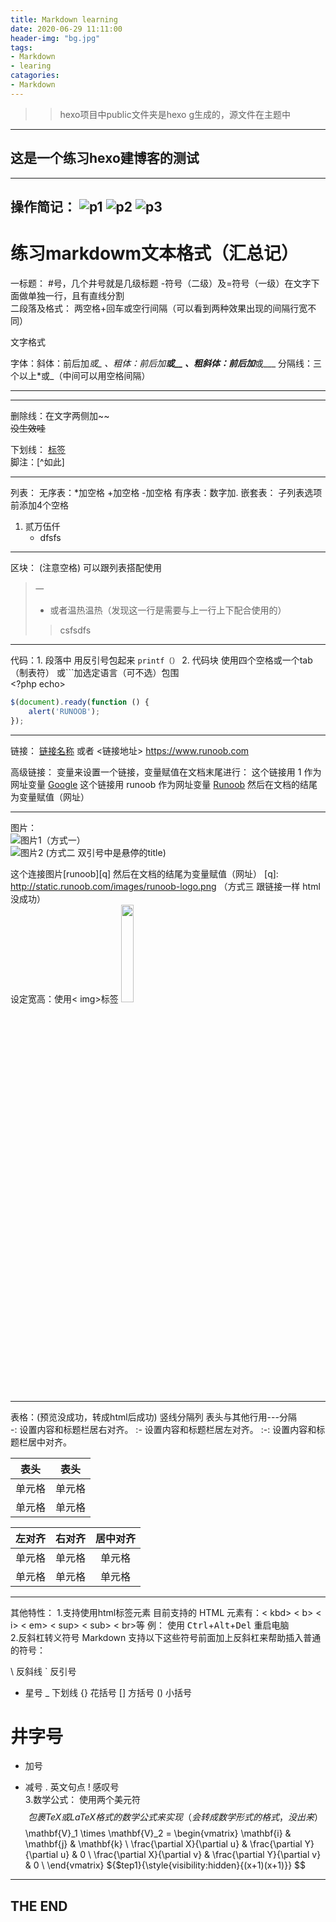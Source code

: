 ```yaml
---
title: Markdown learning
date: 2020-06-29 11:11:00
header-img: "bg.jpg"
tags:
- Markdown
- learing
catagories:
- Markdown
---
```

> > hexo项目中public文件夹是hexo g生成的，源文件在主题中
> 
---
## 这是一个练习hexo建博客的测试  
-----------------
操作简记：
![p1](1.jpg)
![p2](2.jpg)
![p3](3.jpg)
-----------------
# 练习markdowm文本格式（汇总记）  
一标题：
#号，几个井号就是几级标题 -符号（二级）及=符号（一级）在文字下面做单独一行，且有直线分割  
二段落及格式：
两空格+回车或空行间隔（可以看到两种效果出现的间隔行宽不同）

文字格式

字体：斜体：前后加*或_     、粗体：前后加**或__ 、粗斜体：前后加***或___
分隔线：三个以上*或_（中间可以用空格间隔）
* * * *
_____________
删除线：在文字两侧加~~  
~~没生效哇~~  

下划线： <u>标签</u>  
脚注：[^如此]

 
***********************
列表： 
无序表：*加空格 +加空格 -加空格
有序表：数字加.
嵌套表： 子列表选项前添加4个空格  
1. 贰万伍仟
    * dfsfs

**********************
区块：  (注意空格) 可以跟列表搭配使用
> 一  
> - 或者温热温热（发现这一行是需要与上一行上下配合使用的）  
> > csfsdfs  

****
代码：1. 段落中 用反引号包起来 `printf（）`
2. 代码块 使用四个空格或一个tab（制表符） 或```加选定语言（可不选）包围  
    <?php
	echo>  
	
```javascript
$(document).ready(function () {
    alert('RUNOOB');
});
```  
*************
链接：
[链接名称](链接地址)
或者
<链接地址>
<https://www.runoob.com>  

高级链接：
变量来设置一个链接，变量赋值在文档末尾进行：
这个链接用 1 作为网址变量 [Google][1]
这个链接用 runoob 作为网址变量 [Runoob][runoob]
然后在文档的结尾为变量赋值（网址）

  [1]: http://www.google.com/
  [runoob]: http://www.runoob.com/
--------
  图片：  
  ![图片1](http://static.runoob.com/images/runoob-logo.png)（方式一）  
  ![图片2](http://static.runoob.com/images/runoob-logo.png "RUNOOB") (方式二 双引号中是悬停的title)  
  
  这个连接图片[runoob][q]
  然后在文档的结尾为变量赋值（网址）
  [q]: http://static.runoob.com/images/runoob-logo.png
  （方式三 跟链接一样 html没成功）  
  设定宽高：使用< img>标签
  <img src="http://static.runoob.com/images/runoob-logo.png" width="20%">
  
  -----------
  表格：(预览没成功，转成html后成功)
  竖线分隔列
  表头与其他行用---分隔  
  -: 设置内容和标题栏居右对齐。
 :- 设置内容和标题栏居左对齐。
 :-: 设置内容和标题栏居中对齐。  
 
|表头|表头|
|----|----|
|单元格|单元格|
|单元格|单元格|
  
| 左对齐 | 右对齐 | 居中对齐 |
| :-----| ----: | :---: |
| 单元格 | 单元格 | 单元格 |
| 单元格 | 单元格 | 单元格 |
**********
其他特性：
1.支持使用html标签元素
目前支持的 HTML 元素有：< kbd> < b> < i> < em> < sup> < sub> < br>等 
例：
使用 <kbd>Ctrl</kbd>+<kbd>Alt</kbd>+<kbd>Del</kbd> 重启电脑  
2.反斜杠转义符号
Markdown 支持以下这些符号前面加上反斜杠来帮助插入普通的符号：

\   反斜线
`   反引号
*   星号
_   下划线
{}  花括号
[]  方括号
()  小括号
 #   井字号
+   加号
-   减号
.   英文句点
!   感叹号  
3.数学公式：
使用两个美元符 $$ 包裹 TeX 或 LaTeX 格式的数学公式来实现（会转成数学形式的格式，没出来）  
$$
\mathbf{V}_1 \times \mathbf{V}_2 =  \begin{vmatrix} 
\mathbf{i} & \mathbf{j} & \mathbf{k} \\
\frac{\partial X}{\partial u} &  \frac{\partial Y}{\partial u} & 0 \\
\frac{\partial X}{\partial v} &  \frac{\partial Y}{\partial v} & 0 \\
\end{vmatrix}
${$tep1}{\style{visibility:hidden}{(x+1)(x+1)}}
$$
----
THE END
-----